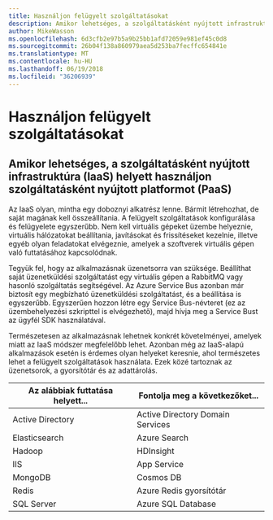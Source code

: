 ```yaml
---
title: Használjon felügyelt szolgáltatásokat
description: Amikor lehetséges, a szolgáltatásként nyújtott infrastruktúra (IaaS) helyett használjon szolgáltatásként nyújtott platformot (PaaS)
author: MikeWasson
ms.openlocfilehash: 6d3cfb2e97b5a9b25bb1afd72059e981ef45c0d8
ms.sourcegitcommit: 26b04f138a860979aea5d253ba7fecffc654841e
ms.translationtype: MT
ms.contentlocale: hu-HU
ms.lasthandoff: 06/19/2018
ms.locfileid: "36206939"
---
```

# <a name="use-managed-services"></a>Használjon felügyelt szolgáltatásokat

## <a name="when-possible-use-platform-as-a-service-paas-rather-than-infrastructure-as-a-service-iaas"></a>Amikor lehetséges, a szolgáltatásként nyújtott infrastruktúra (IaaS) helyett használjon szolgáltatásként nyújtott platformot (PaaS)

Az IaaS olyan, mintha egy doboznyi alkatrész lenne. Bármit létrehozhat, de saját magának kell összeállítania. A felügyelt szolgáltatások konfigurálása és felügyelete egyszerűbb. Nem kell virtuális gépeket üzembe helyeznie, virtuális hálózatokat beállítania, javításokat és frissítéseket kezelnie, illetve egyéb olyan feladatokat elvégeznie, amelyek a szoftverek virtuális gépen való futtatásához kapcsolódnak.

Tegyük fel, hogy az alkalmazásnak üzenetsorra van szüksége. Beállíthat saját üzenetküldési szolgáltatást egy virtuális gépen a RabbitMQ vagy hasonló szolgáltatás segítségével. Az Azure Service Bus azonban már biztosít egy megbízható üzenetküldési szolgáltatást, és a beállítása is egyszerűbb. Egyszerűen hozzon létre egy Service Bus-névteret (ez az üzembehelyezési szkripttel is elvégezhető), majd hívja meg a Service Bust az ügyfél SDK használatával. 

Természetesen az alkalmazásnak lehetnek konkrét követelményei, amelyek miatt az IaaS módszer megfelelőbb lehet. Azonban még az IaaS-alapú alkalmazások esetén is érdemes olyan helyeket keresnie, ahol természetes lehet a felügyelt szolgáltatások használata. Ezek közé tartoznak az üzenetsorok, a gyorsítótár és az adattárolás.

| Az alábbiak futtatása helyett... | Fontolja meg a következőket... |
|-----------------------|-------------|
| Active Directory | Active Directory Domain Services |
| Elasticsearch | Azure Search |
| Hadoop | HDInsight |
| IIS | App Service |
| MongoDB | Cosmos DB |
| Redis | Azure Redis gyorsítótár |
| SQL Server | Azure SQL Database |


